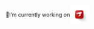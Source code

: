 <div style="display:flex;align-items:center;" markdown="1"><span>🔭</span> I’m currently working on <img height="50px" title="JD" src="https://github.com/sadofriod/sadofriod/blob/master/dist/logo.jpeg" /></div>